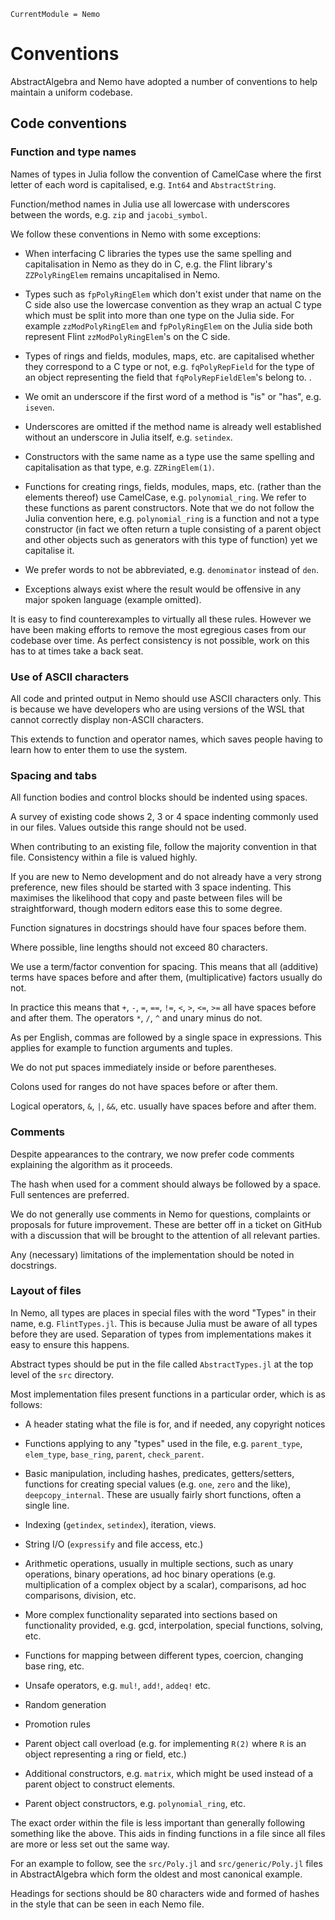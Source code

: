 ```@meta
CurrentModule = Nemo
```

# Conventions

AbstractAlgebra and Nemo have adopted a number of conventions to help maintain
a uniform codebase.

## Code conventions

### Function and type names

Names of types in Julia follow the convention of CamelCase where the first
letter of each word is capitalised, e.g. `Int64` and `AbstractString`.

Function/method names in Julia use all lowercase with underscores between
the words, e.g. `zip` and `jacobi_symbol`.

We follow these conventions in Nemo with some exceptions:

* When interfacing C libraries the types use the same spelling and
  capitalisation in Nemo as they do in C, e.g. the Flint library's `ZZPolyRingElem`
  remains uncapitalised in Nemo.

* Types such as `fpPolyRingElem` which don't exist under that name on the C side
  also use the lowercase convention as they wrap an actual C type which must be
  split into more than one type on the Julia side. For example `zzModPolyRingElem` and
  `fpPolyRingElem` on the Julia side both represent Flint `zzModPolyRingElem`'s on the C side.

* Types of rings and fields, modules, maps, etc. are capitalised whether they
  correspond to a C type or not, e.g. `fqPolyRepField` for the type of an
  object representing the field that `fqPolyRepFieldElem`'s belong to.
.
* We omit an underscore if the first word of a method is "is" or "has", e.g.
  `iseven`.

* Underscores are omitted if the method name is already well established
  without an underscore in Julia itself, e.g. `setindex`.

* Constructors with the same name as a type use the same spelling and
  capitalisation as that type, e.g. `ZZRingElem(1)`.

* Functions for creating rings, fields, modules, maps, etc. (rather than the
  elements thereof) use CamelCase, e.g. `polynomial_ring`. We refer to these 
  functions as parent constructors. Note that we do not follow the Julia
  convention here, e.g. `polynomial_ring` is a function and not a type constructor
  (in fact we often return a tuple consisting of a parent object and other
  objects such as generators with this type of function) yet we capitalise it.

* We prefer words to not be abbreviated, e.g. `denominator` instead of `den`.

* Exceptions always exist where the result would be offensive in any major
  spoken language (example omitted).

It is easy to find counterexamples to virtually all these rules. However we
have been making efforts to remove the most egregious cases from our codebase
over time. As perfect consistency is not possible, work on this has to at
times take a back seat.

### Use of ASCII characters

All code and printed output in Nemo should use ASCII characters only. This is
because we have developers who are using versions of the WSL that cannot
correctly display non-ASCII characters.

This extends to function and operator names, which saves people having to
learn how to enter them to use the system.

### Spacing and tabs

All function bodies and control blocks should be indented using spaces.

A survey of existing code shows 2, 3 or 4 space indenting commonly used in our
files. Values outside this range should not be used.

When contributing to an existing file, follow the majority convention in that
file. Consistency within a file is valued highly.

If you are new to Nemo development and do not already have a very strong
preference, new files should be started with 3 space indenting. This maximises
the likelihood that copy and paste between files will be straightforward, though
modern editors ease this to some degree.

Function signatures in docstrings should have four spaces before them.

Where possible, line lengths should not exceed 80 characters.

We use a term/factor convention for spacing. This means that all (additive)
terms have spaces before and after them, (multiplicative) factors usually do
not.

In practice this means that `+`, `-`, `=`, `==`, `!=`, `<`, `>`, `<=`, `>=` all
have spaces before and after them. The operators `*`, `/`, `^` and unary minus
do not.

As per English, commas are followed by a single space in expressions. This
applies for example to function arguments and tuples.

We do not put spaces immediately inside or before parentheses.

Colons used for ranges do not have spaces before or after them.

Logical operators, `&`, `|`, `&&`, etc. usually have spaces before and after
them.

### Comments

Despite appearances to the contrary, we now prefer code comments explaining the
algorithm as it proceeds.

The hash when used for a comment should always be followed by a space. Full
sentences are preferred.

We do not generally use comments in Nemo for questions, complaints or
proposals for future improvement. These are better off in a ticket on GitHub
with a discussion that will be brought to the attention of all relevant
parties.

Any (necessary) limitations of the implementation should be noted in
docstrings.

### Layout of files

In Nemo, all types are places in special files with the word "Types" in their
name, e.g. `FlintTypes.jl`. This is because Julia must be aware of all types
before they are used. Separation of types from implementations makes it easy
to ensure this happens.

Abstract types should be put in the file called `AbstractTypes.jl` at the top
level of the `src` directory.

Most implementation files present functions in a particular order, which is as
follows:

* A header stating what the file is for, and if needed, any copyright notices

* Functions applying to any "types" used in the file, e.g. `parent_type`,
  `elem_type`, `base_ring`, `parent`, `check_parent`.

* Basic manipulation, including hashes, predicates, getters/setters, functions
  for creating special values (e.g. `one`, `zero` and the like),
  `deepcopy_internal`. These are usually fairly short functions, often a single
  line.

* Indexing (`getindex`, `setindex`), iteration, views.

* String I/O (`expressify` and file access, etc.)

* Arithmetic operations, usually in multiple sections, such as unary
  operations, binary operations, ad hoc binary operations (e.g. multiplication
  of a complex object by a scalar), comparisons, ad hoc comparisons, division,
  etc.

* More complex functionality separated into sections based on functionality
  provided, e.g. gcd, interpolation, special functions, solving, etc.

* Functions for mapping between different types, coercion, changing base ring,
  etc.

* Unsafe operators, e.g. `mul!`, `add!`, `addeq!` etc.

* Random generation

* Promotion rules

* Parent object call overload (e.g. for implementing `R(2)` where `R` is an
  object representing a ring or field, etc.)

* Additional constructors, e.g. `matrix`, which might be used instead of a
  parent object to construct elements.

* Parent object constructors, e.g. `polynomial_ring`, etc.

The exact order within the file is less important than generally following
something like the above. This aids in finding functions in a file since all
files are more or less set out the same way.

For an example to follow, see the `src/Poly.jl` and `src/generic/Poly.jl` files
in AbstractAlgebra which form the oldest and most canonical example.

Headings for sections should be 80 characters wide and formed of hashes in the
style that can be seen in each Nemo file.

